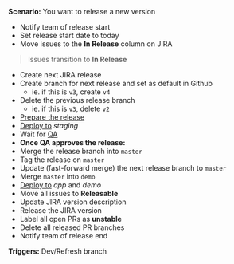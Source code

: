 **Scenario:** You want to release a new version

- Notify team of release start
- Set release start date to today
- Move issues to the **In Release** column on JIRA

> Issues transition to **In Release**

- Create next JIRA release
- Create branch for next release and set as default in Github
   - ie. if this is `v3`, create `v4`
- Delete the previous release branch
   - ie. if this is `v3`, delete `v2`
- [Prepare the release](../process/Release%20Candidate%20Preparation.md)
- [Deploy to](../process/Deployment.md) *staging*
- Wait for [QA](../process/QA.md)
- **Once QA approves the release:**
- Merge the release branch into `master`
- Tag the release on `master`
- Update (fast-forward merge) the next release branch to `master`
- Merge `master` into `demo`
- [Deploy to](../process/Deployment.md) *app* and *demo*
- Move all issues to **Releasable**
- Update JIRA version description
- Release the JIRA version
- Label all open PRs as **unstable**
- Delete all released PR branches
- Notify team of release end

**Triggers:** Dev/Refresh branch
